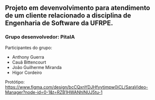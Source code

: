 ## Projeto em devenvolvimento para atendimento de um cliente relacionado a disciplina de Engenharia de Software da UFRPE.

### Grupo desenvolvedor: PitaIA
Participantes do grupo: 
<ul>
  <li>Anthony Guerra</li>
  <li>Cauã Bittencourt</li>
  <li>João Guilherme Miranda</li>
  <li>Higor Cordeiro</li>
</ul>

Protótipo: https://www.figma.com/design/bcCQxnYDJHfyvtjmpw0iCL/SaraVideo-Manager?node-id=0-1&t=RZB1HWANhlNUJ5tu-1
